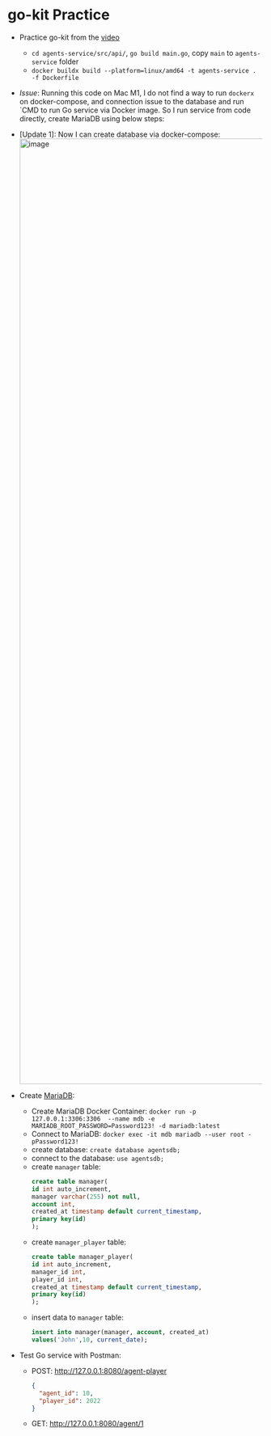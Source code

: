 # go-kit Practice

- Practice go-kit from the [video](https://www.youtube.com/watch?v=a462f8NvUvI&ab_channel=PacktVideo)
  - `cd agents-service/src/api/`, `go build main.go`, copy `main` to `agents-service` folder
  - `docker buildx build --platform=linux/amd64 -t agents-service . -f Dockerfile`
- *Issue*: Running this code on Mac M1, I do not find a way to run `dockerx` on docker-compose, and connection issue to the database and run `CMD
to run Go service via Docker image. So I run service from code directly, create MariaDB using below steps:

- [Update 1]: Now I can create database via docker-compose:
  <img width="1871" alt="image" src="https://user-images.githubusercontent.com/2937629/184545475-b9d6e340-5dfc-4705-8c31-53bee45b5dcf.png">


- Create [MariaDB](https://mariadb.com/resources/blog/get-started-with-mariadb-using-docker-in-3-steps/#:~:text=Execute%20the%20following%20to%20connect,mariadb%20%2D%2Duser%20root%20%2DpPassword123!&text=And%20that's%20it!,start%20using%20(querying)%20MariaDB.):
  - Create MariaDB Docker Container: `docker run -p 127.0.0.1:3306:3306  --name mdb -e MARIADB_ROOT_PASSWORD=Password123! -d mariadb:latest`
  - Connect to MariaDB: `docker exec -it mdb mariadb --user root -pPassword123!`
  - create database: `create database agentsdb;`
  - connect to the database: `use agentsdb;`
  - create `manager` table: 
    ```sql
    create table manager(
    id int auto_increment,
    manager varchar(255) not null,
    account int,
    created_at timestamp default current_timestamp,
    primary key(id)
    );
    ```
  - create `manager_player` table:
    ```sql
    create table manager_player(
    id int auto_increment,
    manager_id int,
    player_id int,
    created_at timestamp default current_timestamp,
    primary key(id)
    );
    ```
  - insert data to `manager` table:
    ```sql
    insert into manager(manager, account, created_at)
    values('John',10, current_date);
    ```
- Test Go service with Postman:
  - POST: http://127.0.0.1:8080/agent-player
     ```json lines
     {
       "agent_id": 10,
       "player_id": 2022
     }
     ```
  - GET: http://127.0.0.1:8080/agent/1
